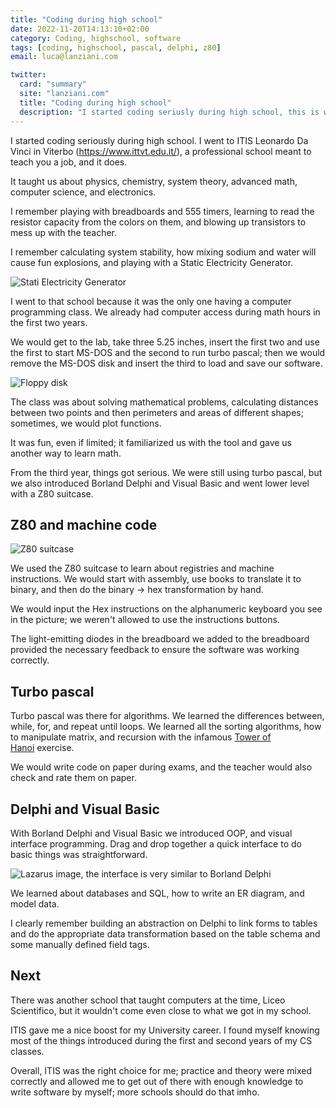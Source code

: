 ```yaml
---
title: "Coding during high school"
date: 2022-11-20T14:13:10+02:00
category: Coding, highschool, software
tags: [coding, highschool, pascal, delphi, z80]
email: luca@lanziani.com

twitter:
  card: "summary"
  site: "lanziani.com"
  title: "Coding during high school"
  description: "I started coding seriusly during high school, this is what they taught us"
---
```


I started coding seriously during high school. I went to ITIS Leonardo Da Vinci in Viterbo (https://www.ittvt.edu.it/), a professional school meant to teach you a job, and it does.

It taught us about physics, chemistry, system theory, advanced math, computer science, and electronics.

<!--more-->

I remember playing with breadboards and 555 timers, learning to read the resistor capacity from the colors on them, and blowing up transistors to mess up with the teacher.

I remember calculating system stability, how mixing sodium and water will cause fun explosions, and playing with a Static Electricity Generator.

![Stati Electricity Generator](/static/StaticElectricityGenerator.jpg)

I went to that school because it was the only one having a computer programming class. We already had computer access during math hours in the first two years.

We would get to the lab, take three 5.25 inches, insert the first two and use the first to start MS-DOS and the second to run turbo pascal; then we would remove the MS-DOS disk and insert the third to load and save our software.

![Floppy disk](/static/Floppy_disk_2009_G1.jpg)

The class was about solving mathematical problems, calculating distances between two points and then perimeters and areas of different shapes; sometimes, we would plot functions.

It was fun, even if limited; it familiarized us with the tool and gave us another way to learn math.

From the third year, things got serious. We were still using turbo pascal, but we also introduced Borland Delphi and Visual Basic and went lower level with a Z80 suitcase.

## Z80 and machine code

![Z80 suitcase](/static/20220920_231216.jpg)

We used the Z80 suitcase to learn about registries and machine instructions. We would start with assembly, use books to translate it to binary, and then do the binary -> hex transformation by hand.

We would input the Hex instructions on the alphanumeric keyboard you see in the picture; we weren't allowed to use the instructions buttons.

The light-emitting diodes in the breadboard we added to the breadboard provided the necessary feedback to ensure the software was working correctly.

## Turbo pascal

Turbo pascal was there for algorithms. We learned the differences between, while, for, and repeat until loops. We learned all the sorting algorithms, how to manipulate matrix, and recursion with the infamous [Tower of Hanoi](https://en.wikipedia.org/wiki/Tower_of_Hanoi) exercise.

We would write code on paper during exams, and the teacher would also check and rate them on paper.

## Delphi and Visual Basic

With Borland Delphi and Visual Basic we introduced OOP, and visual interface programming. Drag and drop together a quick interface to do basic things was straightforward.

![Lazarus image, the interface is very similar to Borland Delphi](/static/Windows_2000.png)

We learned about databases and SQL, how to write an ER diagram, and model data.

I clearly remember building an abstraction on Delphi to link forms to tables and do the appropriate data transformation based on the table schema and some manually defined field tags.

## Next

There was another school that taught computers at the time, Liceo Scientifico, but it wouldn't come even close to what we got in my school.

ITIS gave me a nice boost for my University career. I found myself knowing most of the things introduced during the first and second years of my CS classes.

Overall, ITIS was the right choice for me; practice and theory were mixed correctly and allowed me to get out of there with enough knowledge to write software by myself; more schools should do that imho.
